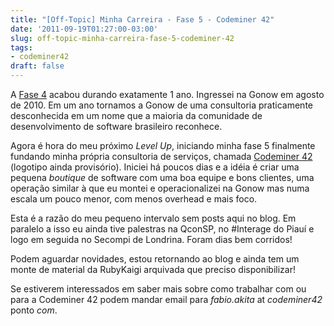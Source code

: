 ```yaml
---
title: "[Off-Topic] Minha Carreira - Fase 5 - Codeminer 42"
date: '2011-09-19T01:27:00-03:00'
slug: off-topic-minha-carreira-fase-5-codeminer-42
tags:
- codeminer42
draft: false
---
```




A [Fase 4](/2010/08/16/off-topic-minha-carreira-rails-fase-4-agora-na-gonow) acabou durando exatamente 1 ano. Ingressei na Gonow em agosto de 2010. Em um ano tornamos a Gonow de uma consultoria praticamente desconhecida em um nome que a maioria da comunidade de desenvolvimento de software brasileiro reconhece.

Agora é hora do meu próximo _Level Up_, iniciando minha fase 5 finalmente fundando minha própria consultoria de serviços, chamada [Codeminer 42](http://www.codeminer42.com) (logotipo ainda provisório). Iniciei há poucos dias e a idéia é criar uma pequena _boutique_ de software com uma boa equipe e bons clientes, uma operação similar à que eu montei e operacionalizei na Gonow mas numa escala um pouco menor, com menos overhead e mais foco.

Esta é a razão do meu pequeno intervalo sem posts aqui no blog. Em paralelo a isso eu ainda tive palestras na QconSP, no #Interage do Piauí e logo em seguida no Secompi de Londrina. Foram dias bem corridos!

Podem aguardar novidades, estou retornando ao blog e ainda tem um monte de material da RubyKaigi arquivada que preciso disponibilizar!

Se estiverem interessados em saber mais sobre como trabalhar com ou para a Codeminer 42 podem mandar email para _fabio.akita_ at _codeminer42_ ponto _com_.

